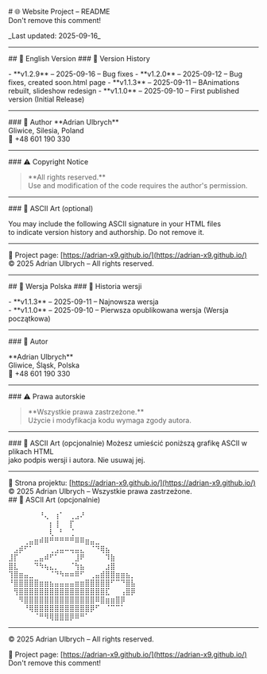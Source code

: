 \# 🌐 Website Project – README  
Don't remove this comment!

\_Last updated: 2025-09-16\_

---

\## 🔹 English Version
\### 📌 Version History

\- \*\*v1.2.9\*\* – 2025-09-16 – Bug fixes
\- \*\*v1.2.0\*\* – 2025-09-12 – Bug fixes, created soon.html page
\- \*\*v1.1.3\*\* – 2025-09-11 – BAnimations rebuilt, slideshow redesign
\- \*\*v1.1.0\*\* – 2025-09-10 – First published version (Initial Release)

---

\### 👤 Author
\*\*Adrian Ulbrych\*\*  
Gliwice, Silesia, Poland  
📱 +48 601 190 330

---

\### ⚠️ Copyright Notice

> \*\*All rights reserved.\*\*  
> Use and modification of the code requires the author's permission.

---

\### 🐉 ASCII Art (optional)

You may include the following ASCII signature in your HTML files  
to indicate version history and authorship. Do not remove it.

---

🔗 Project page: \[https://adrian-x9.github.io/](https://adrian-x9.github.io/)  
© 2025 Adrian Ulbrych – All rights reserved.

---

\## 🔸 Wersja Polska
\### 📌 Historia wersji

\- \*\*v1.1.3\*\* – 2025-09-11 – Najnowsza wersja  
\- \*\*v1.1.0\*\* – 2025-09-10 – Pierwsza opublikowana wersja (Wersja początkowa)

---

\### 👤 Autor

\*\*Adrian Ulbrych\*\*  
Gliwice, Śląsk, Polska  
📱 +48 601 190 330

---

\### ⚠️ Prawa autorskie

> \*\*Wszystkie prawa zastrzeżone.\*\*  
> Użycie i modyfikacja kodu wymaga zgody autora.

---

\### 🐉 ASCII Art (opcjonalnie)
Możesz umieścić poniższą grafikę ASCII w plikach HTML  
jako podpis wersji i autora. Nie usuwaj jej.

---

🔗 Strona projektu: \[https://adrian-x9.github.io/](https://adrian-x9.github.io/)  
© 2025 Adrian Ulbrych – Wszystkie prawa zastrzeżone.  
\## 🐉 ASCII Art (opcjonalnie)

⠀⠀⠀⠀⠀⠀⠘⢄⠀⢰⠁⠀⢀⣠⠜  
⠀⠀⠀⠀⠀⠀⠀⠀⡆⢸⠀⠀⡏  
⠀⠀⠀⠀⠀⠀⠀⠀⢇⠀⠃⠀⢈  
⠀⠀⠀⢀⣤⣶⠾⠿⠛⠛⠛⠛⠛⠿⠿⣶⣤⣀  
⠀⣠⡾⠋⠁⠀⠀⠀⢀⣠⣤⠤⢤⣤⣄⠀⠈⠙⢿⣦  
⣸⡏⠀⠀⠀⣀⣤⠾⠋⠁⠀⠀⠀⣸⠟⠀⠀⠀⠀⠹⣷  
⣿⣇⠀⠀⠀⠙⠳⢦⣄⡀⠀⠀⠈⢳⣦⠀⠀⠀⠀⣰⣿  
⢹⣿⣶⣤⣀⠀⠀⠀⠈⠙⠳⠶⠶⠿⠋⠀⢀⣤⣾⣿⣿⣶⣶⣦⡀  
⠘⣿⣿⣿⣿⣿⣶⣶⣦⣤⣤⣤⣤⣶⣶⣿⣿⣿⣿⣿⠋⠉⠙⣿⣧  
⠀⢻⣿⣿⣿⣿⣿⣿⣿⣿⣿⣿⣿⣿⣿⣿⣿⣿⣿⣏⠀⠀⢠⣿⡿  
⠀⠀⠻⣿⣿⣿⣿⣿⣿⣿⣿⣿⣿⣿⣿⣿⣿⠿⣿⣶⣶⣿⡿  
⠀⠀⠀⠘⢿⣿⣿⣿⣿⣿⣿⣿⣿⣿⣿⣿⡿⠋⠀⠈⠉⠉⠁  
⠀⠀⠀⠀⠀⠈⠛⠻⢿⣿⣿⣿⡿⠿⠛⠁  

---

© 2025 Adrian Ulbrych – All rights reserved.

🔗 Project page: \[https://adrian-x9.github.io/](https://adrian-x9.github.io/)
Don't remove this comment!